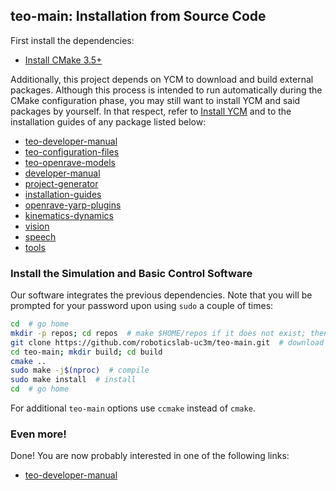 ## teo-main: Installation from Source Code

First install the dependencies:
- [Install CMake 3.5+](https://github.com/roboticslab-uc3m/installation-guides/blob/master/install-cmake.md)

Additionally, this project depends on YCM to download and build external packages. Although this process is intended to run automatically during the CMake configuration phase, you may still want to install YCM and said packages by yourself. In that respect, refer to [Install YCM](https://github.com/roboticslab-uc3m/installation-guides/blob/master/install-ycm.md) and to the installation guides of any package listed below:

- [teo-developer-manual](https://github.com/roboticslab-uc3m/teo-developer-manual)
- [teo-configuration-files](https://github.com/roboticslab-uc3m/teo-configuration-files)
- [teo-openrave-models](https://github.com/roboticslab-uc3m/teo-openrave-models)
- [developer-manual](https://github.com/roboticslab-uc3m/developer-manual)
- [project-generator](https://github.com/roboticslab-uc3m/project-generator)
- [installation-guides](https://github.com/roboticslab-uc3m/installation-guides)
- [openrave-yarp-plugins](https://github.com/roboticslab-uc3m/openrave-yarp-plugins)
- [kinematics-dynamics](https://github.com/roboticslab-uc3m/kinematics-dynamics)
- [vision](https://github.com/roboticslab-uc3m/vision)
- [speech](https://github.com/roboticslab-uc3m/speech)
- [tools](https://github.com/roboticslab-uc3m/tools)

### Install the Simulation and Basic Control Software

Our software integrates the previous dependencies. Note that you will be prompted for your password upon using `sudo` a couple of times:

```bash
cd  # go home
mkdir -p repos; cd repos  # make $HOME/repos if it does not exist; then, enter it
git clone https://github.com/roboticslab-uc3m/teo-main.git  # download teo-main software from the repository
cd teo-main; mkdir build; cd build
cmake ..
sudo make -j$(nproc)  # compile
sudo make install  # install
cd  # go home
```

For additional `teo-main` options use `ccmake` instead of `cmake`.

### Even more!

Done! You are now probably interested in one of the following links:

- [teo-developer-manual](https://github.com/roboticslab-uc3m/teo-developer-manual)
